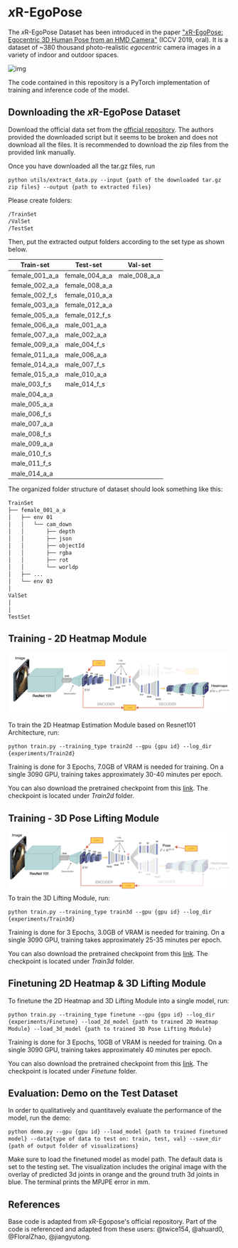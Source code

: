 # *x*R-EgoPose

The *x*R-EgoPose Dataset has been introduced in the paper ["*x*R-EgoPose: Egocentric 3D Human Pose from an HMD Camera"](http://openaccess.thecvf.com/content_ICCV_2019/papers/Tome_xR-EgoPose_Egocentric_3D_Human_Pose_From_an_HMD_Camera_ICCV_2019_paper.pdf) (ICCV 2019, oral). It is a dataset of ~380 thousand photo-realistic *egocentric*  camera images in a variety of indoor and  outdoor spaces.

![img](doc/teaser.jpg)


The code contained in this repository is a PyTorch implementation of training and inference code of the model. 

## Downloading the *x*R-EgoPose Dataset

Download the official data set from the [official repository](https://github.com/facebookresearch/xR-EgoPose/releases/tag/v1.0).
The authors provided the downloaded script but it seems to be broken and does not download all the files. It is recommended to download the zip files from the provided link manually.

Once you have downloaded all the tar.gz files, run 
```
python utils/extract_data.py --input {path of the downloaded tar.gz zip files} --output {path to extracted files}
```

Please create folders:

```
/TrainSet
/ValSet
/TestSet
```
Then, put the extracted output folders according to the set type as shown below. 

|Train-set| Test-set | Val-set |
|---------|----------|---------|
|female_001_a_a |female_004_a_a | male_008_a_a |
|female_002_a_a |female_008_a_a | |
|female_002_f_s |female_010_a_a | |
|female_003_a_a |female_012_a_a | |
|female_005_a_a |female_012_f_s | |
|female_006_a_a |male_001_a_a | |
|female_007_a_a |male_002_a_a | |
|female_009_a_a |male_004_f_s | |
|female_011_a_a |male_006_a_a | |
|female_014_a_a |male_007_f_s | |
|female_015_a_a |male_010_a_a | |
|male_003_f_s |male_014_f_s | |
|male_004_a_a | | |
|male_005_a_a | | |
|male_006_f_s | | |
|male_007_a_a | | |
|male_008_f_s | | |
|male_009_a_a | | |
|male_010_f_s | | |
|male_011_f_s | | |
|male_014_a_a | | |

The organized folder structure of dataset should look something like this: 

```
TrainSet
├── female_001_a_a
│   ├── env 01
│   │   └── cam_down
│   │   	├── depth
│   │   	├── json
│   │   	├── objectId
│   │   	├── rgba
│   │   	├── rot
│   │   	└── worldp
│   ├── ...
│   └── env 03
│ 
ValSet
│  
│  
TestSet 
```


## Training - 2D Heatmap Module

![img](doc/architecture_2d.jpg)

To train the 2D Heatmap Estimation Module based on Resnet101 Architecture, run:
```
python train.py --training_type train2d --gpu {gpu id} --log_dir {experiments/Train2d} 
```
Training is done for 3 Epochs, 7.0GB of VRAM is needed for training.
On a single 3090 GPU, training takes approximately 30-40 minutes per epoch. 

You can also download the pretrained checkpoint from this [link](https://drive.google.com/drive/folders/1vAmK83MO3UvVd52OQ3X6G8gPQhClZHL0?usp=sharing). The checkpoint is located under *Train2d* folder. 

## Training - 3D Pose Lifting Module

![img](doc/architecture_3d.jpg)
To train the 3D Lifting Module, run:
```
python train.py --training_type train3d --gpu {gpu id} --log_dir {experiments/Train3d}
```
Training is done for 3 Epochs, 3.0GB of VRAM is needed for training.
On a single 3090 GPU, training takes approximately 25-35 minutes per epoch. 

You can also download the pretrained checkpoint from this [link](https://drive.google.com/drive/folders/1vAmK83MO3UvVd52OQ3X6G8gPQhClZHL0?usp=sharing). The checkpoint is located under *Train3d* folder. 

## Finetuning 2D Heatmap & 3D Lifting Module

To finetune the 2D Heatmap and 3D Lifting Module into a single model, run: 
```
python train.py --training_type finetune --gpu {gpu id} --log_dir {experiments/Finetune} --load_2d_model {path to trained 2D Heatmap Module} --load_3d_model {path to trained 3D Pose Lifting Module}
```
Training is done for 3 Epochs, 10GB of VRAM is needed for training. 
On a single 3090 GPU, training takes approximately 40 minutes per epoch. 

You can also download the pretrained checkpoint from this [link](https://drive.google.com/drive/folders/1vAmK83MO3UvVd52OQ3X6G8gPQhClZHL0?usp=sharing). The checkpoint is located under *Finetune* folder. 

## Evaluation: Demo on the Test Dataset

In order to qualitatively and quantitavely evaluate the performance of the model, run the demo:
```
python demo.py --gpu {gpu id} --load_model {path to trained finetuned model} --data{type of data to test on: train, test, val} --save_dir {path of output folder of visualizations}
```

Make sure to load the finetuned model as model path. The default data is set to the testing set. 
The visualization includes the original image with the overlay of predicted 3d joints in orange and the ground truth 3d joints in blue. The terminal prints the MPJPE error in mm. 

## References
Base code is adapted from xR-Egopose's official repository.
Part of the code is referenced and adapted from these users: 
@twice154, @ahuard0, @FloralZhao, @jiangyutong. 
